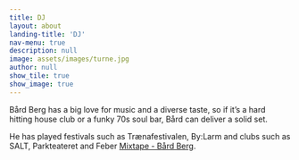 ```yaml
---
title: DJ
layout: about
landing-title: 'DJ'
nav-menu: true
description: null
image: assets/images/turne.jpg
author: null
show_tile: true
show_image: true
---
```



Bård Berg has a big love for music and a diverse taste, so if it’s a hard hitting house club or a funky 70s soul bar, Bård can deliver a solid set.

He has played festivals such as Trænafestivalen, By:Larm and clubs such as SALT, Parkteateret and Feber
[Mixtape - Bård Berg](https://soundcloud.com/b-rd-j-nland-berg/host-mixtape?utm_source=clipboard&utm_medium=text&utm_campaign=social_sharing).
